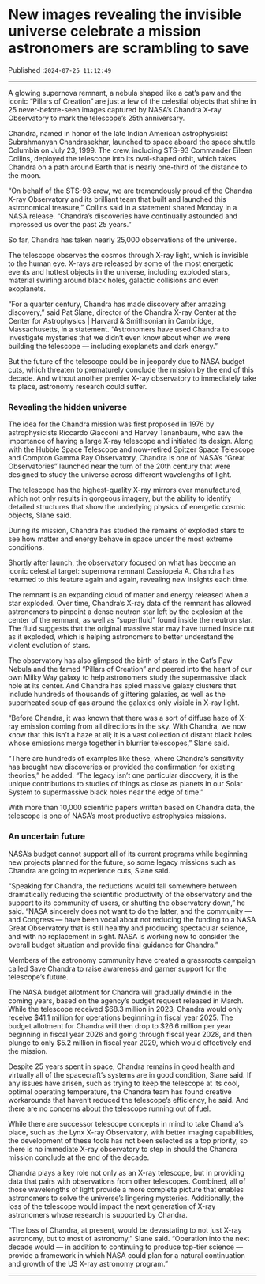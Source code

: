 # New images revealing the invisible universe celebrate a mission astronomers are scrambling to save

Published :`2024-07-25 11:12:49`

---

A glowing supernova remnant, a nebula shaped like a cat’s paw and the iconic “Pillars of Creation” are just a few of the celestial objects that shine in 25 never-before-seen images captured by NASA’s Chandra X-ray Observatory to mark the telescope’s 25th anniversary.

Chandra, named in honor of the late Indian American astrophysicist Subrahmanyan Chandrasekhar, launched to space aboard the space shuttle Columbia on July 23, 1999. The crew, including STS-93 Commander Eileen Collins, deployed the telescope into its oval-shaped orbit, which takes Chandra on a path around Earth that is nearly one-third of the distance to the moon.

“On behalf of the STS-93 crew, we are tremendously proud of the Chandra X-ray Observatory and its brilliant team that built and launched this astronomical treasure,” Collins said in a statement shared Monday in a NASA release. “Chandra’s discoveries have continually astounded and impressed us over the past 25 years.”

So far, Chandra has taken nearly 25,000 observations of the universe.

The telescope observes the cosmos through X-ray light, which is invisible to the human eye. X-rays are released by some of the most energetic events and hottest objects in the universe, including exploded stars, material swirling around black holes, galactic collisions and even exoplanets.

“For a quarter century, Chandra has made discovery after amazing discovery,” said Pat Slane, director of the Chandra X-ray Center at the Center for Astrophysics | Harvard & Smithsonian in Cambridge, Massachusetts, in a statement. “Astronomers have used Chandra to investigate mysteries that we didn’t even know about when we were building the telescope — including exoplanets and dark energy.”

But the future of the telescope could be in jeopardy due to NASA budget cuts, which threaten to prematurely conclude the mission by the end of this decade. And without another premier X-ray observatory to immediately take its place, astronomy research could suffer.

### Revealing the hidden universe

The idea for the Chandra mission was first proposed in 1976 by astrophysicists Riccardo Giacconi and Harvey Tananbaum, who saw the importance of having a large X-ray telescope and initiated its design. Along with the Hubble Space Telescope and now-retired Spitzer Space Telescope and Compton Gamma Ray Observatory, Chandra is one of NASA’s “Great Observatories” launched near the turn of the 20th century that were designed to study the universe across different wavelengths of light.

The telescope has the highest-quality X-ray mirrors ever manufactured, which not only results in gorgeous imagery, but the ability to identify detailed structures that show the underlying physics of energetic cosmic objects, Slane said.

During its mission, Chandra has studied the remains of exploded stars to see how matter and energy behave in space under the most extreme conditions.

Shortly after launch, the observatory focused on what has become an iconic celestial target: supernova remnant Cassiopeia A. Chandra has returned to this feature again and again, revealing new insights each time.

The remnant is an expanding cloud of matter and energy released when a star exploded. Over time, Chandra’s X-ray data of the remnant has allowed astronomers to pinpoint a dense neutron star left by the explosion at the center of the remnant, as well as “superfluid” found inside the neutron star. The fluid suggests that the original massive star may have turned inside out as it exploded, which is helping astronomers to better understand the violent evolution of stars.

The observatory has also glimpsed the birth of stars in the Cat’s Paw Nebula and the famed “Pillars of Creation” and peered into the heart of our own Milky Way galaxy to help astronomers study the supermassive black hole at its center. And Chandra has spied massive galaxy clusters that include hundreds of thousands of glittering galaxies, as well as the superheated soup of gas around the galaxies only visible in X-ray light.

“Before Chandra, it was known that there was a sort of diffuse haze of X-ray emission coming from all directions in the sky. With Chandra, we now know that this isn’t a haze at all; it is a vast collection of distant black holes whose emissions merge together in blurrier telescopes,” Slane said.

“There are hundreds of examples like these, where Chandra’s sensitivity has brought new discoveries or provided the confirmation for existing theories,” he added. “The legacy isn’t one particular discovery, it is the unique contributions to studies of things as close as planets in our Solar System to supermassive black holes near the edge of time.”

With more than 10,000 scientific papers written based on Chandra data, the telescope is one of NASA’s most productive astrophysics missions.

### An uncertain future

NASA’s budget cannot support all of its current programs while beginning new projects planned for the future, so some legacy missions such as Chandra are going to experience cuts, Slane said.

“Speaking for Chandra, the reductions would fall somewhere between dramatically reducing the scientific productivity of the observatory and the support to its community of users, or shutting the observatory down,” he said. “NASA sincerely does not want to do the latter, and the community — and Congress — have been vocal about not reducing the funding to a NASA Great Observatory that is still healthy and producing spectacular science, and with no replacement in sight. NASA is working now to consider the overall budget situation and provide final guidance for Chandra.”

Members of the astronomy community have created a grassroots campaign called Save Chandra to raise awareness and garner support for the telescope’s future.

The NASA budget allotment for Chandra will gradually dwindle in the coming years, based on the agency’s budget request released in March. While the telescope received $68.3 million in 2023, Chandra would only receive $41.1 million for operations beginning in fiscal year 2025. The budget allotment for Chandra will then drop to $26.6 million per year beginning in fiscal year 2026 and going through fiscal year 2028, and then plunge to only $5.2 million in fiscal year 2029, which would effectively end the mission.

Despite 25 years spent in space, Chandra remains in good health and virtually all of the spacecraft’s systems are in good condition, Slane said. If any issues have arisen, such as trying to keep the telescope at its cool, optimal operating temperature, the Chandra team has found creative workarounds that haven’t reduced the telescope’s efficiency, he said. And there are no concerns about the telescope running out of fuel.

While there are successor telescope concepts in mind to take Chandra’s place, such as the Lynx X-ray Observatory, with better imaging capabilities, the development of these tools has not been selected as a top priority, so there is no immediate X-ray observatory to step in should the Chandra mission conclude at the end of the decade.

Chandra plays a key role not only as an X-ray telescope, but in providing data that pairs with observations from other telescopes. Combined, all of those wavelengths of light provide a more complete picture that enables astronomers to solve the universe’s lingering mysteries. Additionally, the loss of the telescope would impact the next generation of X-ray astronomers whose research is supported by Chandra.

“The loss of Chandra, at present, would be devastating to not just X-ray astronomy, but to most of astronomy,” Slane said. “Operation into the next decade would — in addition to continuing to produce top-tier science — provide a framework in which NASA could plan for a natural continuation and growth of the US X-ray astronomy program.”

---

